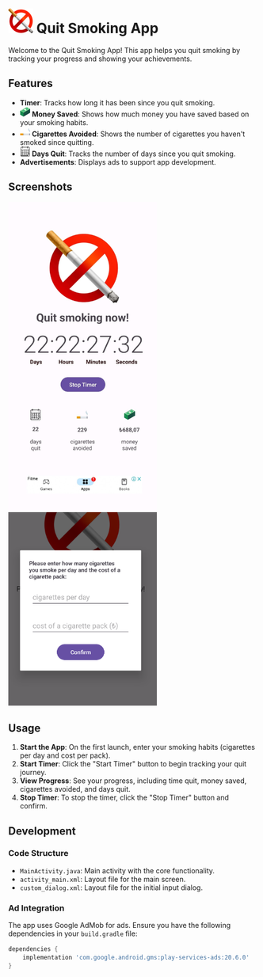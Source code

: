 # <img src="app/src/main/res/drawable/smoke.png" alt="Quit Smoking App Icon" width="50" height="50"> Quit Smoking App 

Welcome to the Quit Smoking App! This app helps you quit smoking by tracking your progress and showing your achievements.

## Features

- **Timer**: Tracks how long it has been since you quit smoking.
- <img src="app/src/main/res/drawable/money.png" alt="Money Saved Icon" width="20" height="20"> **Money Saved**: Shows how much money you have saved based on your smoking habits.
- <img src="app/src/main/res/drawable/cigarette.png" alt="Cigarettes Avoided Icon" width="20" height="20"> **Cigarettes Avoided**: Shows the number of cigarettes you haven't smoked since quitting.
- <img src="app/src/main/res/drawable/calendar.png" alt="Days Quit Icon" width="20" height="20"> **Days Quit**: Tracks the number of days since you quit smoking.
- **Advertisements**: Displays ads to support app development.

## Screenshots

<img src="app/src/main/res/drawable/main_screen.png" alt="Main Screen" width="300">
<img src="app/src/main/res/drawable/custom_dialog.png" alt="Custom Dialog" width="300">

## Usage

1. **Start the App**: On the first launch, enter your smoking habits (cigarettes per day and cost per pack).
2. **Start Timer**: Click the "Start Timer" button to begin tracking your quit journey.
3. **View Progress**: See your progress, including time quit, money saved, cigarettes avoided, and days quit.
4. **Stop Timer**: To stop the timer, click the "Stop Timer" button and confirm.

## Development

### Code Structure

- `MainActivity.java`: Main activity with the core functionality.
- `activity_main.xml`: Layout file for the main screen.
- `custom_dialog.xml`: Layout file for the initial input dialog.

### Ad Integration

The app uses Google AdMob for ads. Ensure you have the following dependencies in your `build.gradle` file:

```groovy
dependencies {
    implementation 'com.google.android.gms:play-services-ads:20.6.0'
}
